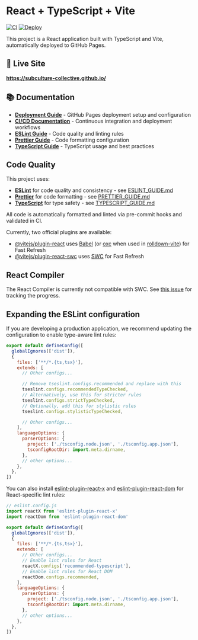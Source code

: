 # React + TypeScript + Vite

[![CI](https://github.com/subculture-collective/subculture-collective.github.io/actions/workflows/ci.yml/badge.svg)](https://github.com/subculture-collective/subculture-collective.github.io/actions/workflows/ci.yml)
[![Deploy](https://github.com/subculture-collective/subculture-collective.github.io/actions/workflows/deploy.yml/badge.svg)](https://github.com/subculture-collective/subculture-collective.github.io/actions/workflows/deploy.yml)

This project is a React application built with TypeScript and Vite, automatically deployed to GitHub Pages.

## 🚀 Live Site

**https://subculture-collective.github.io/**

## 📚 Documentation

- **[Deployment Guide](./DEPLOYMENT.md)** - GitHub Pages deployment setup and configuration
- **[CI/CD Documentation](./.github/CI_DOCUMENTATION.md)** - Continuous integration and deployment workflows
- **[ESLint Guide](./ESLINT_GUIDE.md)** - Code quality and linting rules
- **[Prettier Guide](./PRETTIER_GUIDE.md)** - Code formatting configuration
- **[TypeScript Guide](./TYPESCRIPT_GUIDE.md)** - TypeScript usage and best practices

## Code Quality

This project uses:

- **[ESLint](https://eslint.org/)** for code quality and consistency - see
  [ESLINT_GUIDE.md](./ESLINT_GUIDE.md)
- **[Prettier](https://prettier.io/)** for code formatting - see
  [PRETTIER_GUIDE.md](./PRETTIER_GUIDE.md)
- **[TypeScript](https://www.typescriptlang.org/)** for type safety - see
  [TYPESCRIPT_GUIDE.md](./TYPESCRIPT_GUIDE.md)

All code is automatically formatted and linted via pre-commit hooks and
validated in CI.

Currently, two official plugins are available:

- [@vitejs/plugin-react](https://github.com/vitejs/vite-plugin-react/blob/main/packages/plugin-react) uses [Babel](https://babeljs.io/) (or [oxc](https://oxc.rs) when used in [rolldown-vite](https://vite.dev/guide/rolldown)) for Fast Refresh
- [@vitejs/plugin-react-swc](https://github.com/vitejs/vite-plugin-react/blob/main/packages/plugin-react-swc) uses [SWC](https://swc.rs/) for Fast Refresh

## React Compiler

The React Compiler is currently not compatible with SWC. See [this issue](https://github.com/vitejs/vite-plugin-react/issues/428) for tracking the progress.

## Expanding the ESLint configuration

If you are developing a production application, we recommend updating the configuration to enable type-aware lint rules:

```js
export default defineConfig([
  globalIgnores(['dist']),
  {
    files: ['**/*.{ts,tsx}'],
    extends: [
      // Other configs...

      // Remove tseslint.configs.recommended and replace with this
      tseslint.configs.recommendedTypeChecked,
      // Alternatively, use this for stricter rules
      tseslint.configs.strictTypeChecked,
      // Optionally, add this for stylistic rules
      tseslint.configs.stylisticTypeChecked,

      // Other configs...
    ],
    languageOptions: {
      parserOptions: {
        project: ['./tsconfig.node.json', './tsconfig.app.json'],
        tsconfigRootDir: import.meta.dirname,
      },
      // other options...
    },
  },
])
```

You can also install [eslint-plugin-react-x](https://github.com/Rel1cx/eslint-react/tree/main/packages/plugins/eslint-plugin-react-x) and [eslint-plugin-react-dom](https://github.com/Rel1cx/eslint-react/tree/main/packages/plugins/eslint-plugin-react-dom) for React-specific lint rules:

```js
// eslint.config.js
import reactX from 'eslint-plugin-react-x'
import reactDom from 'eslint-plugin-react-dom'

export default defineConfig([
  globalIgnores(['dist']),
  {
    files: ['**/*.{ts,tsx}'],
    extends: [
      // Other configs...
      // Enable lint rules for React
      reactX.configs['recommended-typescript'],
      // Enable lint rules for React DOM
      reactDom.configs.recommended,
    ],
    languageOptions: {
      parserOptions: {
        project: ['./tsconfig.node.json', './tsconfig.app.json'],
        tsconfigRootDir: import.meta.dirname,
      },
      // other options...
    },
  },
])
```
